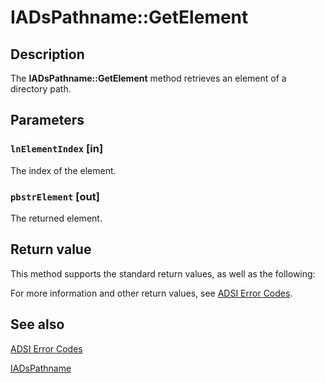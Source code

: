 # IADsPathname::GetElement

## Description

The **IADsPathname::GetElement** method retrieves an element of a directory path.

## Parameters

### `lnElementIndex` [in]

The index of the element.

### `pbstrElement` [out]

The returned element.

## Return value

This method supports the standard return values, as well as the following:

For more information and other return values, see [ADSI Error Codes](https://learn.microsoft.com/windows/desktop/ADSI/adsi-error-codes).

## See also

[ADSI Error Codes](https://learn.microsoft.com/windows/desktop/ADSI/adsi-error-codes)

[IADsPathname](https://learn.microsoft.com/windows/desktop/api/iads/nn-iads-iadspathname)